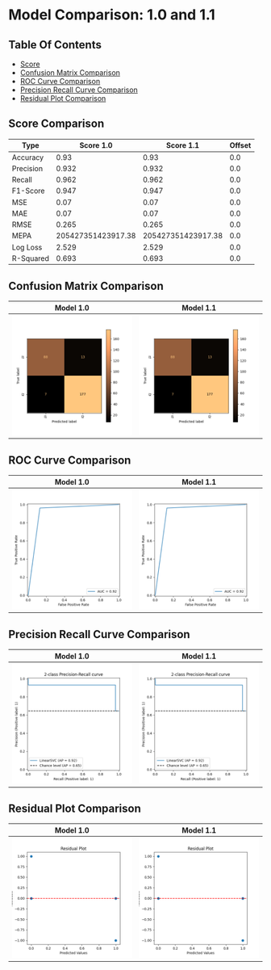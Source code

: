 
# Model Comparison: 1.0 and 1.1 
## Table Of Contents
 - [Score](##Score-Comparison) 
 - [Confusion Matrix Comparison](##Confusion-Matrix-Comparison) 
 - [ROC Curve Comparison](##ROC-Curve-Comparison) 
 - [Precision Recall Curve Comparison](##Precision-Recall-Curve-Comparison) 
 - [Residual Plot Comparison](##Residual-Plot-Comparison) 




## Score Comparison
| Type      | Score 1.0     | Score 1.1     | Offset                                                       |
|-----------|-----------------------------|-----------------------------|-----------------------------------------------------|
| Accuracy  | 0.93 | 0.93 | 0.0 |
| Precision | 0.932 | 0.932 | 0.0 |
| Recall    | 0.962 | 0.962 | 0.0 |
| F1-Score  | 0.947 | 0.947 | 0.0 |
| MSE       | 0.07 | 0.07 | 0.0 |
| MAE       | 0.07 | 0.07 | 0.0 |
| RMSE      | 0.265 | 0.265 | 0.0 |
| MEPA      | 205427351423917.38 | 205427351423917.38 | 0.0 |
| Log Loss  | 2.529 | 2.529 | 0.0 |
| R-Squared | 0.693 | 0.693 | 0.0 |





## Confusion Matrix Comparison
Model 1.0                                                      | Model 1.1
:----------------------------------------------------------------------:|:--------------------------------------------------------------:
![](../../.AI_analyzer/1.0/confusion-matrix.png) | ![](../../.AI_analyzer/1.1/confusion-matrix.png)





## ROC Curve Comparison
Model 1.0                                                      | Model 1.1
:----------------------------------------------------------------------:|:--------------------------------------------------------------:
![](../../.AI_analyzer/1.0/roc-curve.png) | ![](../../.AI_analyzer/1.1/roc-curve.png)





## Precision Recall Curve Comparison
Model 1.0                                                      | Model 1.1
:----------------------------------------------------------------------:|:--------------------------------------------------------------:
![](../../.AI_analyzer/1.0/precision-recall-curve.png) | ![](../../.AI_analyzer/1.1/precision-recall-curve.png)





## Residual Plot Comparison
Model 1.0                                                      | Model 1.1
:----------------------------------------------------------------------:|:--------------------------------------------------------------:
![](../../.AI_analyzer/1.0/residual-plot.png) | ![](../../.AI_analyzer/1.1/residual-plot.png)


